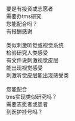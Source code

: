 <br>
<br>
<br>
<br>
要是有投资或志愿者<br>
需要办tms研究<br>
您能配合吗？<br>
有报酬感谢<br>
<br>
类似刺激听觉或视觉系统<br>
检验研究人类感受<br>
有文件说刺激视觉皮层<br>
能出现视觉感受<br>
刺激听觉皮层能出现感受类<br>
<br>
您能配合<br>
tms实现类似研究吗？<br>
需要志愿者或患者<br>
到医护挂号吗？<br>
<br>
<br>
<br>
<br>








